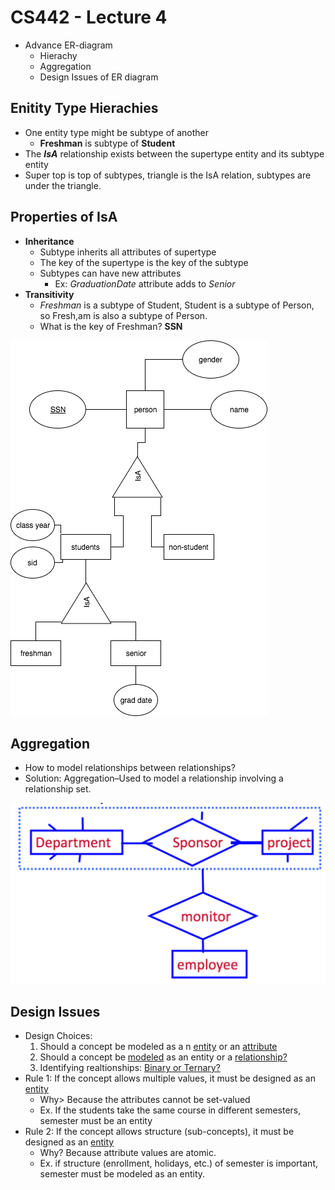 # CS442 - Lecture 4
* Advance ER-diagram
    * Hierachy
    * Aggregation
    * Design Issues of ER diagram

## Enitity Type Hierachies
* One entity type might be subtype of another
    * __Freshman__ is subtype of __Student__
* The ___IsA___ relationship exists between the supertype entity and its subtype entity
* Super top is top of subtypes, triangle is the IsA relation, subtypes are under the triangle.

## Properties of IsA
* __Inheritance__
    * Subtype inherits all attributes of supertype
    * The key of the supertype is the key of the subtype
    * Subtypes can have new attributes
        * Ex: _GraduationDate_ attribute adds to _Senior_
* __Transitivity__
    * _Freshman_ is a subtype of Student, Student is a subtype of Person, so Fresh,am is also a subtype of Person.
    * What is the key of Freshman? __SSN__

![Isa](./img/IsA.png)

## Aggregation
* How to model relationships between relationships?
* Solution: Aggregation–Used to model a relationship involving a relationship set.

![agg](./img/agg.png)

## Design Issues
* Design Choices:
    1. Should a concept be modeled as a n <u>entity</u> or an <u>attribute</u>
    2. Should a concept be <u>modeled</u> as an entity or a <u>relationship?</u>   
    3. Identifying realtionships: <u>Binary or Ternary?</u>
* Rule 1: If the concept allows multiple values, it must be designed as an <u>entity</u>
    * Why> Because the attributes cannot be set-valued
    * Ex. If the students take the same course in different semesters, semester must be an entity
* Rule 2: If the concept allows structure (sub-concepts), it must be designed as an <u>entity</u>
    * Why? Because attribute values are atomic.
    * Ex. if structure (enrollment, holidays, etc.) of semester is important, semester must be modeled as an entity.